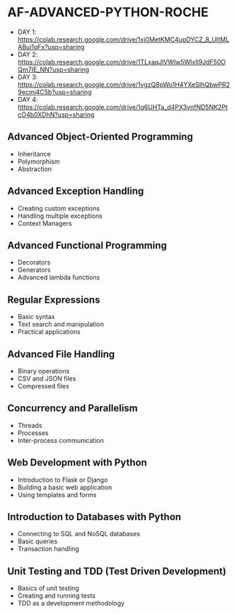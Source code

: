 # AF-ADVANCED-PYTHON-ROCHE

- DAY 1: https://colab.research.google.com/drive/1xj0MetKMC4upDYCZ_8_UItMLABui1qFx?usp=sharing
- DAY 2: https://colab.research.google.com/drive/1TLxaqJlVWlw5WIxIl9JdF50OQm7IE_NN?usp=sharing
- DAY 3: https://colab.research.google.com/drive/1vgzQ8pWo1H4YXeSIhQbwPR29ecmi4C5b?usp=sharing
- DAY 4: https://colab.research.google.com/drive/1q6UHTa_d4PX3vnfND5NK2PtcO4b0XDhN?usp=sharing
  
## Advanced Object-Oriented Programming

- Inheritance
- Polymorphism
- Abstraction
  
## Advanced Exception Handling

- Creating custom exceptions
- Handling multiple exceptions
- Context Managers
  
## Advanced Functional Programming

- Decorators
- Generators
- Advanced lambda functions
  
## Regular Expressions

- Basic syntax
- Text search and manipulation
- Practical applications
  
## Advanced File Handling

- Binary operations
- CSV and JSON files
- Compressed files
  
## Concurrency and Parallelism

- Threads
- Processes
- Inter-process communication
  
## Web Development with Python 

- Introduction to Flask or Django
- Building a basic web application
- Using templates and forms
  
## Introduction to Databases with Python 

- Connecting to SQL and NoSQL databases
- Basic queries
- Transaction handling
  
## Unit Testing and TDD (Test Driven Development)

- Basics of unit testing
- Creating and running tests
- TDD as a development methodology
